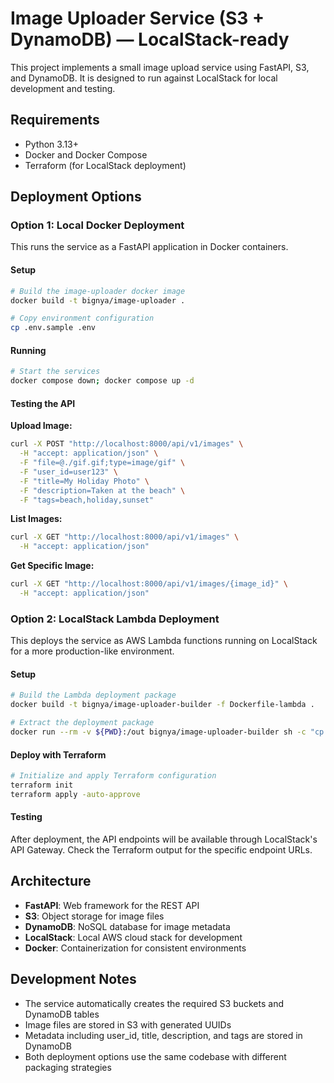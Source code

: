 # Image Uploader Service (S3 + DynamoDB) — LocalStack-ready

This project implements a small image upload service using FastAPI, S3, and DynamoDB. It is designed to run against LocalStack for local development and testing.

## Requirements
- Python 3.13+
- Docker and Docker Compose
- Terraform (for LocalStack deployment)

## Deployment Options

### Option 1: Local Docker Deployment

This runs the service as a FastAPI application in Docker containers.

#### Setup
```bash
# Build the image-uploader docker image
docker build -t bignya/image-uploader .

# Copy environment configuration
cp .env.sample .env
```

#### Running
```bash
# Start the services
docker compose down; docker compose up -d
```

#### Testing the API

**Upload Image:**
```bash
curl -X POST "http://localhost:8000/api/v1/images" \
  -H "accept: application/json" \
  -F "file=@./gif.gif;type=image/gif" \
  -F "user_id=user123" \
  -F "title=My Holiday Photo" \
  -F "description=Taken at the beach" \
  -F "tags=beach,holiday,sunset"
```

**List Images:**
```bash
curl -X GET "http://localhost:8000/api/v1/images" \
  -H "accept: application/json"
```

**Get Specific Image:**
```bash
curl -X GET "http://localhost:8000/api/v1/images/{image_id}" \
  -H "accept: application/json"
```

### Option 2: LocalStack Lambda Deployment

This deploys the service as AWS Lambda functions running on LocalStack for a more production-like environment.

#### Setup
```bash
# Build the Lambda deployment package
docker build -t bignya/image-uploader-builder -f Dockerfile-lambda .

# Extract the deployment package
docker run --rm -v ${PWD}:/out bignya/image-uploader-builder sh -c "cp /app/image-uploader.zip /out/"
```

#### Deploy with Terraform
```bash
# Initialize and apply Terraform configuration
terraform init
terraform apply -auto-approve
```

#### Testing
After deployment, the API endpoints will be available through LocalStack's API Gateway. Check the Terraform output for the specific endpoint URLs.

## Architecture

- **FastAPI**: Web framework for the REST API
- **S3**: Object storage for image files
- **DynamoDB**: NoSQL database for image metadata
- **LocalStack**: Local AWS cloud stack for development
- **Docker**: Containerization for consistent environments

## Development Notes

- The service automatically creates the required S3 buckets and DynamoDB tables
- Image files are stored in S3 with generated UUIDs
- Metadata including user_id, title, description, and tags are stored in DynamoDB
- Both deployment options use the same codebase with different packaging strategies
